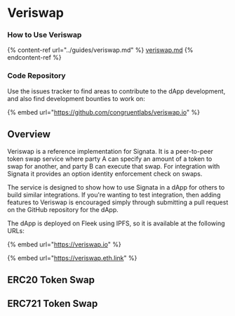 # Veriswap

### How to Use Veriswap

{% content-ref url="../guides/veriswap.md" %}
[veriswap.md](../guides/veriswap.md)
{% endcontent-ref %}

### Code Repository

Use the issues tracker to find areas to contribute to the dApp development, and also find development bounties to work on:

{% embed url="https://github.com/congruentlabs/veriswap.io" %}

## Overview

Veriswap is a reference implementation for Signata. It is a peer-to-peer token swap service where party A can specify an amount of a token to swap for another, and party B can execute that swap. For integration with Signata it provides an option identity enforcement check on swaps.

The service is designed to show how to use Signata in a dApp for others to build similar integrations. If you're wanting to test integration, then adding features to Veriswap is encouraged simply through submitting a pull request on the GitHub repository for the dApp.

The dApp is deployed on Fleek using IPFS, so it is available at the following URLs:

{% embed url="https://veriswap.io" %}

{% embed url="https://veriswap.eth.link" %}

## ERC20 Token Swap



## ERC721 Token Swap



